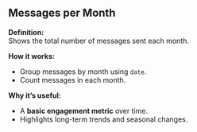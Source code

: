 ## Messages per Month

**Definition:**  
Shows the total number of messages sent each month.

**How it works:**
- Group messages by month using `date`.
- Count messages in each month.

**Why it’s useful:**
- A **basic engagement metric** over time.
- Highlights long-term trends and seasonal changes.